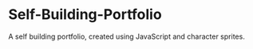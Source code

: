 # Self-Building-Portfolio
A self building portfolio, created using JavaScript and character sprites.
